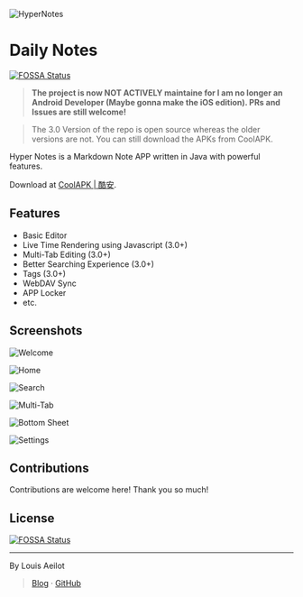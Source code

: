 ![HyperNotes](app/src/main/res/mipmap-xxxhdpi/ic_launcher_round.png)

# Daily Notes

[![FOSSA Status](https://app.fossa.com/api/projects/git%2Bgithub.com%2Faeilot%2FDailyNotes.svg?type=shield)](https://app.fossa.com/projects/git%2Bgithub.com%2Faeilot%2FDailyNotes?ref=badge_shield)


> **The project is now NOT ACTIVELY maintaine for I am no longer an Android Developer (Maybe gonna make the iOS edition). PRs and Issues are still welcome!**

> The 3.0 Version of the repo is open source whereas the older versions are not. You can still download the APKs from CoolAPK.

Hyper Notes is a Markdown Note APP written in Java with powerful features.

Download at [CoolAPK | 酷安](https://www.coolapk.com/apk/tk.louisstudio.daily_notes).

## Features

- Basic Editor
- Live Time Rendering using Javascript (3.0+)
- Multi-Tab Editing (3.0+)
- Better Searching Experience (3.0+)
- Tags (3.0+)
- WebDAV Sync
- APP Locker
- etc.

## Screenshots

![Welcome](img/img0.jpg)

![Home](img/img3.jpg)

![Search](img/img2.jpg)

![Multi-Tab](img/img1.jpg)

![Bottom Sheet](img/img4.jpg)

![Settings](img/img5.jpg)

## Contributions

Contributions are welcome here! Thank you so much!

## License

[![FOSSA Status](https://app.fossa.com/api/projects/git%2Bgithub.com%2Faeilot%2FDailyNotes.svg?type=large)](https://app.fossa.com/projects/git%2Bgithub.com%2Faeilot%2FDailyNotes?ref=badge_large)

---
By Louis Aeilot
> [Blog](https://aeilot.github.io) · [GitHub](https://www.github.com/aeilot)
